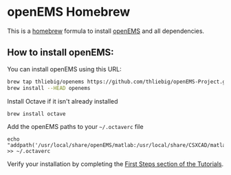 openEMS Homebrew
================

This is a [homebrew](http://brew.sh) formula to install [openEMS](http://openEMS.de) and all dependencies.

How to install openEMS:
-----------------------

You can install openEMS using this URL:
```bash
brew tap thliebig/openems https://github.com/thliebig/openEMS-Project.git
brew install --HEAD openems
```

Install Octave if it isn't already installed

```bash
brew install octave
```

Add the openEMS paths to your `~/.octaverc` file

```
echo "addpath('/usr/local/share/openEMS/matlab:/usr/local/share/CSXCAD/matlab');" >> ~/.octaverc
```

Verify your installation by completing the [First Steps section of the Tutorials](http://openems.de/index.php/Tutorial:_First_Steps).
